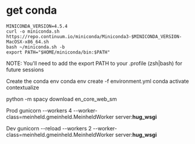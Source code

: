 
# get conda

```
MINICONDA_VERSION=4.5.4
curl -o miniconda.sh https://repo.continuum.io/miniconda/Miniconda3-$MINICONDA_VERSION-MacOSX-x86_64.sh
bash ~/miniconda.sh -b
export PATH="$HOME/miniconda/bin:$PATH"
```

NOTE: You'll need to add the export PATH to your .profile (zsh|bash) for future sessions

Create the conda env
conda env create -f environment.yml
conda activate contextualize

python -m spacy download en_core_web_sm

Prod
gunicorn --workers 4 --worker-class=meinheld.gmeinheld.MeinheldWorker server:__hug_wsgi__

Dev
gunicorn --reload --workers 2 --worker-class=meinheld.gmeinheld.MeinheldWorker server:__hug_wsgi__
